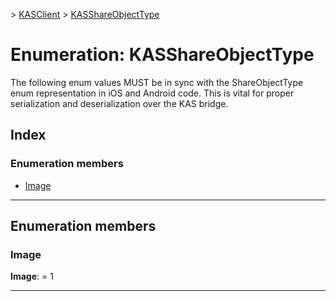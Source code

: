 [](../README.md) > [KASClient](../modules/kasclient.md) > [KASShareObjectType](../enums/kasclient.kasshareobjecttype.md)

# Enumeration: KASShareObjectType


The following enum values MUST be in sync with the ShareObjectType enum representation in iOS and Android code. This is vital for proper serialization and deserialization over the KAS bridge.

## Index

### Enumeration members

* [Image](kasclient.kasshareobjecttype.md#image)




---

## Enumeration members

<a id="image"></a>

###  Image

**Image**:  = 1

___





